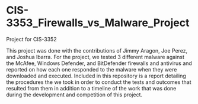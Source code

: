 # CIS-3353_Firewalls_vs_Malware_Project
Project for CIS-3352

This project was done with the contributions of Jimmy Aragon, Joe Perez, and Joshua Ibarra. For the project, we tested 3 different malware against the McAfee, Windows Defender, and BitDefender firewalls and antivirus and reported on how each one responded to the malware when they were downloaded and executed. Included in this repository is a report detailing the procedures the we took in order to conduct the tests and outcomes that resulted from them in addition to a timeline of the work that was done during the development and competition of this project.
